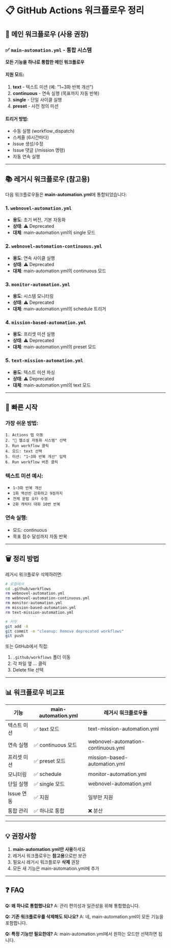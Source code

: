 # 📋 GitHub Actions 워크플로우 정리

## 🎯 메인 워크플로우 (사용 권장)

### ✅ `main-automation.yml` - 통합 시스템
**모든 기능을 하나로 통합한 메인 워크플로우**

#### 지원 모드:
1. **text** - 텍스트 미션 (예: "1~3화 반복 개선")
2. **continuous** - 연속 실행 (목표까지 자동 반복)
3. **single** - 단일 사이클 실행
4. **preset** - 사전 정의 미션

#### 트리거 방법:
- 수동 실행 (workflow_dispatch)
- 스케줄 (6시간마다)
- Issue 생성/수정
- Issue 댓글 (/mission 명령)
- 자동 연속 실행

---

## 📚 레거시 워크플로우 (참고용)

다음 워크플로우들은 **main-automation.yml**에 통합되었습니다:

### 1. `webnovel-automation.yml`
- **용도**: 초기 버전, 기본 자동화
- **상태**: ⚠️ Deprecated
- **대체**: main-automation.yml의 single 모드

### 2. `webnovel-automation-continuous.yml`
- **용도**: 연속 사이클 실행
- **상태**: ⚠️ Deprecated
- **대체**: main-automation.yml의 continuous 모드

### 3. `monitor-automation.yml`
- **용도**: 시스템 모니터링
- **상태**: ⚠️ Deprecated
- **대체**: main-automation.yml의 schedule 트리거

### 4. `mission-based-automation.yml`
- **용도**: 프리셋 미션 실행
- **상태**: ⚠️ Deprecated
- **대체**: main-automation.yml의 preset 모드

### 5. `text-mission-automation.yml`
- **용도**: 텍스트 미션 파싱
- **상태**: ⚠️ Deprecated
- **대체**: main-automation.yml의 text 모드

---

## 🚀 빠른 시작

### 가장 쉬운 방법:
```
1. Actions 탭 이동
2. "🚀 웹소설 자동화 시스템" 선택
3. Run workflow 클릭
4. 모드: text 선택
5. 미션: "1~3화 반복 개선" 입력
6. Run workflow 버튼 클릭
```

### 텍스트 미션 예시:
- `1~3화 반복 개선`
- `1화 액션씬 강화하고 9점까지`
- `전체 문법 오타 수정`
- `2화 캐릭터 대화 10번 반복`

### 연속 실행:
- 모드: continuous
- 목표 점수 달성까지 자동 반복

---

## 🗑️ 정리 방법

레거시 워크플로우 삭제하려면:

```bash
# 로컬에서
cd .github/workflows
rm webnovel-automation.yml
rm webnovel-automation-continuous.yml
rm monitor-automation.yml
rm mission-based-automation.yml
rm text-mission-automation.yml

# 커밋
git add -A
git commit -m "cleanup: Remove deprecated workflows"
git push
```

또는 GitHub에서 직접:
1. `.github/workflows` 폴더 이동
2. 각 파일 옆 ... 클릭
3. Delete file 선택

---

## 📊 워크플로우 비교표

| 기능 | main-automation.yml | 레거시 워크플로우들 |
|-----|-------------------|-----------------|
| 텍스트 미션 | ✅ text 모드 | text-mission-automation.yml |
| 연속 실행 | ✅ continuous 모드 | webnovel-automation-continuous.yml |
| 프리셋 미션 | ✅ preset 모드 | mission-based-automation.yml |
| 모니터링 | ✅ schedule | monitor-automation.yml |
| 단일 실행 | ✅ single 모드 | webnovel-automation.yml |
| Issue 연동 | ✅ 지원 | 일부만 지원 |
| 통합 관리 | ✅ 하나로 통합 | ❌ 분산 |

---

## 💡 권장사항

1. **main-automation.yml만 사용**하세요
2. 레거시 워크플로우는 **참고용**으로만 보관
3. 필요시 레거시 워크플로우 **삭제** 권장
4. 모든 새 기능은 main-automation.yml에 추가

---

## ❓ FAQ

**Q: 왜 하나로 통합했나요?**
A: 관리 편의성과 일관성을 위해 통합했습니다.

**Q: 기존 워크플로우를 삭제해도 되나요?**
A: 네, main-automation.yml이 모든 기능을 포함합니다.

**Q: 특정 기능만 필요한데?**
A: main-automation.yml에서 원하는 모드만 선택하면 됩니다.